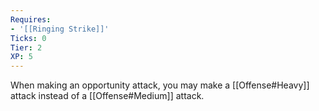 ```yaml
---
Requires:
- '[[Ringing Strike]]'
Ticks: 0
Tier: 2
XP: 5
---
```


When making an opportunity attack, you may make a [[Offense#Heavy]] attack instead of a [[Offense#Medium]] attack.